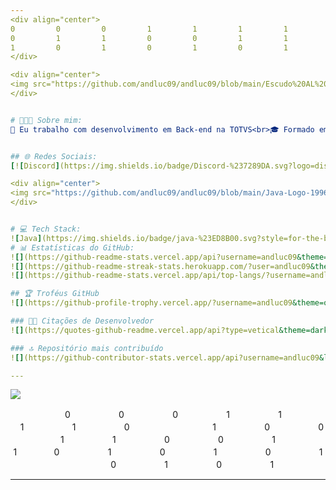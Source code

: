 ```yaml
---
<div align="center">
0ㅤㅤㅤㅤㅤㅤ0ㅤㅤㅤㅤㅤㅤ0ㅤㅤㅤㅤㅤㅤ1ㅤㅤㅤㅤㅤㅤ1ㅤㅤㅤㅤㅤㅤ1ㅤㅤㅤㅤㅤㅤ1ㅤㅤㅤㅤㅤㅤ0ㅤㅤㅤㅤㅤㅤ0ㅤㅤㅤㅤㅤㅤ0ㅤㅤㅤㅤ
0ㅤㅤㅤㅤㅤㅤ1ㅤㅤㅤㅤㅤㅤ1ㅤㅤㅤㅤㅤㅤ0ㅤㅤㅤㅤㅤㅤ0ㅤㅤㅤㅤㅤㅤ1ㅤㅤㅤㅤㅤㅤ1ㅤㅤㅤㅤㅤㅤ0ㅤㅤㅤㅤㅤㅤ1ㅤㅤㅤㅤㅤㅤㅤㅤㅤㅤ
1ㅤㅤㅤㅤㅤㅤ0ㅤㅤㅤㅤㅤㅤ1ㅤㅤㅤㅤㅤㅤ0ㅤㅤㅤㅤㅤㅤ1ㅤㅤㅤㅤㅤㅤ0ㅤㅤㅤㅤㅤㅤ1ㅤㅤㅤㅤㅤㅤ0ㅤ  ㅤㅤㅤㅤㅤㅤㅤㅤㅤㅤㅤㅤㅤ
</div>

<div align="center">
<img src="https://github.com/andluc09/andluc09/blob/main/Escudo%20AL%20-%20Transparente.png" class=Brasao_AL title="Logo - Escudo André Lucas" alt="Logo - Escudo André Lucas" align=middle width="275">
</div>


# 🧑🏻‍💻 Sobre mim:
🔭 Eu trabalho com desenvolvimento em Back-end na TOTVS<br>🎓 Formado em Engenharia de Computação como bolsista ProUni pela UNISO (Universidade de Sorocaba) <br>🔎 Estou sempre em busca de aprender coisas novas! Fascinado por Tecnologia!!<br>🌱 Atualmente estou aprendendo/aprofundando: Java, Spring e demais tecnologias voltadas a atuação Back-end<br>💬 Tenho 28 anos, casado, tenho formação técnica em Eletroeletrônica e já toquei violino no passado!<br>⚡ Sou fã de cultura Geek, sou apaixonado por séries, filmes de ficção científica, RPG, MTG e livros de fantasia. Adoro passar tempo ouvindo músicas ao caminhar, viajar para destinos incomuns, conhecer parques naturais e estou sempre em busca de novas aventuras.


## 🌐 Redes Sociais:
[![Discord](https://img.shields.io/badge/Discord-%237289DA.svg?logo=discord&logoColor=white)](https://discord.gg/arturionx10) [![LinkedIn](https://img.shields.io/badge/LinkedIn-%230077B5.svg?logo=linkedin&logoColor=white)](https://linkedin.com/in/andre-lucas-backend-java) [![Instagram](https://img.shields.io/badge/Instagram-%23E4405F.svg?logo=Instagram&logoColor=white)](https://instagram.com/andrelucas_ms) [![Medium](https://img.shields.io/badge/Medium-12100E?logo=medium&logoColor=white)](https://medium.com/@@andrelucas_m.santos) [![Reddit](https://img.shields.io/badge/Reddit-%23FF4500.svg?logo=Reddit&logoColor=white)](https://reddit.com/user/AndLuc_MacVall_96) [![X](https://img.shields.io/badge/X-black.svg?logo=X&logoColor=white)](https://x.com/@AndrLucas0996) [![Codepen](https://img.shields.io/badge/Codepen-000000?style=for-the-badge&logo=codepen&logoColor=white)](https://codepen.io/andluc09) 

<div align="center">
<img src="https://github.com/andluc09/andluc09/blob/main/Java-Logo-1996.png" class=LogoJava1996 title="Logo - JAVA at 1996" alt="Logo - JAVA at 1996" align=middle width="215">
</div>


# 💻 Tech Stack:
![Java](https://img.shields.io/badge/java-%23ED8B00.svg?style=for-the-badge&logo=openjdk&logoColor=white) ![Spring](https://img.shields.io/badge/spring-%236DB33F.svg?style=for-the-badge&logo=spring&logoColor=white) ![Kotlin](https://img.shields.io/badge/kotlin-%237F52FF.svg?style=for-the-badge&logo=kotlin&logoColor=white) ![JavaScript](https://img.shields.io/badge/javascript-%23323330.svg?style=for-the-badge&logo=javascript&logoColor=%23F7DF1E) ![TypeScript](https://img.shields.io/badge/typescript-%23007ACC.svg?style=for-the-badge&logo=typescript&logoColor=white) ![C](https://img.shields.io/badge/c-%2300599C.svg?style=for-the-badge&logo=c&logoColor=white) ![C++](https://img.shields.io/badge/c++-%2300599C.svg?style=for-the-badge&logo=c%2B%2B&logoColor=white) ![Oracle](https://img.shields.io/badge/Oracle-F80000?style=for-the-badge&logo=oracle&logoColor=white) ![Vercel](https://img.shields.io/badge/vercel-%23000000.svg?style=for-the-badge&logo=vercel&logoColor=white) ![GithubPages](https://img.shields.io/badge/github%20pages-121013?style=for-the-badge&logo=github&logoColor=white) ![AWS](https://img.shields.io/badge/AWS-%23FF9900.svg?style=for-the-badge&logo=amazon-aws&logoColor=white) ![Insomnia](https://img.shields.io/badge/Insomnia-black?style=for-the-badge&logo=insomnia&logoColor=5849BE) ![Postman](https://img.shields.io/badge/Postman-FF6C37?style=for-the-badge&logo=postman&logoColor=white) ![NPM](https://img.shields.io/badge/NPM-%23CB3837.svg?style=for-the-badge&logo=npm&logoColor=white) ![React](https://img.shields.io/badge/react-%2320232a.svg?style=for-the-badge&logo=react&logoColor=%2361DAFB) ![Angular](https://img.shields.io/badge/angular-%23DD0031.svg?style=for-the-badge&logo=angular&logoColor=white) ![Apache Tomcat](https://img.shields.io/badge/apache%20tomcat-%23F8DC75.svg?style=for-the-badge&logo=apache-tomcat&logoColor=black) ![Apache Maven](https://img.shields.io/badge/Apache%20Maven-C71A36?style=for-the-badge&logo=Apache%20Maven&logoColor=white) ![MicrosoftSQLServer](https://img.shields.io/badge/Microsoft%20SQL%20Server-CC2927?style=for-the-badge&logo=microsoft%20sql%20server&logoColor=white) ![Postgres](https://img.shields.io/badge/postgres-%23316192.svg?style=for-the-badge&logo=postgresql&logoColor=white) ![Hibernate](https://img.shields.io/badge/Hibernate-59666C?style=for-the-badge&logo=Hibernate&logoColor=white) ![MySQL](https://img.shields.io/badge/mysql-4479A1.svg?style=for-the-badge&logo=mysql&logoColor=white) ![Linux](https://img.shields.io/badge/Linux-FCC624?style=for-the-badge&logo=linux&logoColor=black) ![Git](https://img.shields.io/badge/git-%23F05033.svg?style=for-the-badge&logo=git&logoColor=white) ![GitHub](https://img.shields.io/badge/github-%23121011.svg?style=for-the-badge&logo=github&logoColor=white) ![GitLab](https://img.shields.io/badge/gitlab-%23181717.svg?style=for-the-badge&logo=gitlab&logoColor=white) ![Eclipse](https://img.shields.io/badge/Eclipse-FE7A16.svg?style=for-the-badge&logo=Eclipse&logoColor=white) ![IntelliJ IDEA](https://img.shields.io/badge/IntelliJIDEA-000000.svg?style=for-the-badge&logo=intellij-idea&logoColor=white) ![Android](https://img.shields.io/badge/Android-3DDC84?style=for-the-badge&logo=android&logoColor=white) ![Arduino](https://img.shields.io/badge/-Arduino-00979D?style=for-the-badge&logo=Arduino&logoColor=white) ![Confluence](https://img.shields.io/badge/confluence-%23172BF4.svg?style=for-the-badge&logo=confluence&logoColor=white) ![Docker](https://img.shields.io/badge/docker-%230db7ed.svg?style=for-the-badge&logo=docker&logoColor=white) ![Kubernetes](https://img.shields.io/badge/kubernetes-%23326ce5.svg?style=for-the-badge&logo=kubernetes&logoColor=white) ![Obsidian](https://img.shields.io/badge/Obsidian-%23483699.svg?style=for-the-badge&logo=obsidian&logoColor=white) ![Notion](https://img.shields.io/badge/Notion-%23000000.svg?style=for-the-badge&logo=notion&logoColor=white) ![Trello](https://img.shields.io/badge/Trello-%23026AA7.svg?style=for-the-badge&logo=Trello&logoColor=white) ![Adobe Photoshop](https://img.shields.io/badge/adobe%20photoshop-%2331A8FF.svg?style=for-the-badge&logo=adobe%20photoshop&logoColor=white)
# 📊 Estatísticas do GitHub:
![](https://github-readme-stats.vercel.app/api?username=andluc09&theme=transparent&hide_border=false&include_all_commits=true&count_private=true)<br/>
![](https://github-readme-streak-stats.herokuapp.com/?user=andluc09&theme=transparent&hide_border=false)<br/>
![](https://github-readme-stats.vercel.app/api/top-langs/?username=andluc09&theme=transparent&hide_border=false&include_all_commits=true&count_private=true&layout=compact)

## 🏆 Troféus GitHub
![](https://github-profile-trophy.vercel.app/?username=andluc09&theme=one_dark_pro&no-frame=false&no-bg=true&margin-w=4)

### ✍🏻 Citações de Desenvolvedor
![](https://quotes-github-readme.vercel.app/api?type=vetical&theme=dark)

### 🔝 Repositório mais contribuído
![](https://github-contributor-stats.vercel.app/api?username=andluc09&limit=5&theme=transparent&combine_all_yearly_contributions=true)

---
```

[![](https://visitcount.itsvg.in/api?id=andluc09&icon=2&color=0)](https://visitcount.itsvg.in)

<div align="center">
  ㅤㅤㅤㅤㅤㅤ
0ㅤㅤㅤㅤㅤㅤ0ㅤㅤㅤㅤㅤㅤ0ㅤㅤㅤㅤㅤㅤ1ㅤㅤㅤㅤㅤㅤ1ㅤㅤㅤㅤㅤㅤ1ㅤㅤㅤㅤㅤㅤ1ㅤㅤㅤㅤㅤㅤ0ㅤㅤㅤㅤㅤㅤㅤㅤㅤㅤ
1ㅤㅤㅤㅤㅤㅤ0ㅤㅤㅤㅤㅤㅤ0ㅤㅤㅤㅤㅤㅤ1ㅤㅤㅤㅤㅤㅤ1ㅤㅤㅤㅤㅤㅤ0ㅤㅤㅤㅤㅤㅤ0ㅤㅤㅤㅤㅤㅤ1ㅤㅤㅤㅤㅤㅤ1ㅤㅤㅤ       ㅤ
0ㅤㅤㅤㅤㅤㅤ1ㅤㅤㅤㅤㅤㅤ0ㅤㅤㅤㅤㅤㅤ1ㅤㅤㅤㅤㅤㅤ0ㅤㅤㅤㅤㅤㅤ1ㅤㅤㅤㅤㅤㅤ0ㅤㅤㅤㅤㅤㅤ1ㅤㅤㅤㅤㅤㅤ0ㅤㅤㅤㅤㅤㅤ1  
</div>

---
<!-- Proudly created with GPRM ( https://gprm.itsvg.in ) -->
